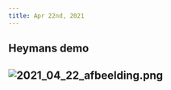 ```yaml
---
title: Apr 22nd, 2021
---
```


## Heymans demo
## ![2021_04_22_afbeelding.png](https://cdn.logseq.com/%2F8f1ae382-5f18-4f77-89b5-10a6cfda69c5887ee930-eefd-40b7-beb8-b274cefd53c72021_04_22_afbeelding.png?Expires=4772678694&Signature=F6XA1MJhjPZjsxQ6rTYssIYljGrPM0zWLdnFBDIUprjMJO642GTOg8xwGdeZf1hxAWy00adPHh5E9c08hFgMOcQF5q~6h-D9htkXj6nWcdhX147wGD13adGfVOgZX7C9Umpigwh~aZssXQ9JTKwMhXBCxPX1HF2N1xH-h~EYO0KiE-4Cr6f6bmCXX9g7dqfk7fUmRsWAIpIabMaHr9-LkKWhMMnPmVcZpu1ABYOHUpZmLe4d5i7YtaOAei2Yhbd7OX5OZD1O0hOOwChoz9yMqpN9fo1YIEK00ph8urxWDGDOTdCga686MEhaROJ42NiAG6s0PX6AxWmOyYhkZcYy5w__&Key-Pair-Id=APKAJE5CCD6X7MP6PTEA)
##
